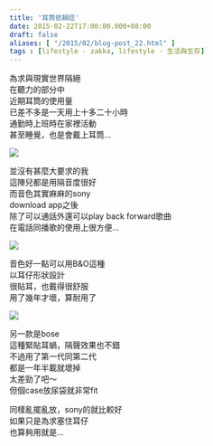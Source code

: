 ```yaml
---
title: '耳筒依賴症'
date: 2015-02-22T17:00:00.000+08:00
draft: false
aliases: [ "/2015/02/blog-post_22.html" ]
tags : [lifestyle - zakka, lifestyle - 生活與生存]
---
```


為求與現實世界隔絕  
在聽力的部分中  
近期耳筒的使用量  
已差不多是一天用上十多二十小時  
通勤時上班時在家裡活動  
甚至睡覺，也是會戴上耳筒...  

![](/images/earphone.jpg)

並沒有甚麼大要求的我  
這陣兒都是用隔音度很好  
而音色其實麻麻的sony  
download app之後  
除了可以通話外還可以play back forward歌曲  
在電話同播歌的使用上很方便...  

![](/images/earphone1.jpg)

音色好一點可以用B&O這種  
以耳仔形狀設計  
很貼耳，也戴得很舒服  
用了幾年才壞，算耐用了  

![](/images/earphone2.jpg)

另一款是bose  
這種緊貼耳蝸，隔聲效果也不錯  
不過用了第一代同第二代  
都是一年半載就壞掉  
太差勁了吧～  
但個case放尿袋就非常fit  
  
同樣亂擺亂放，sony的就比較好  
如果只是為求塞住耳仔  
也算夠用就是...

